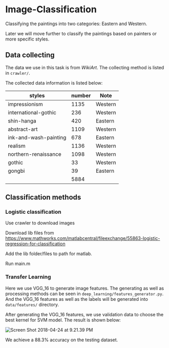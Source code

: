 # Image-Classification
Classifying the paintings into two categories: Eastern and Western. 

Later we will move further to classify the paintings based on painters or more specific styles.

## Data collecting
The data we use in this task is from *WikiArt*. The collecting method is listed in `crawler/`. 

The collected data information is listed below: </br>

| styles  | number  | Note |
|---|---|---|
| impressionism  | 1135  | Western |
| international-gothic  | 236  | Western | 
| shin-hanga  | 420  | Eastern | 
| abstract-art  | 1109  | Western | 
| ink-and-wash-painting  | 678  | Eastern | 
| realism  | 1136  | Western | 
| northern-renaissance  | 1098  | Western | 
| gothic  |  33 | Western | 
| gongbi  | 39  | Eastern | 
| | 5884 | |

## Classification methods
### Logistic classification

Use crawler to download images

Download lib files from https://www.mathworks.com/matlabcentral/fileexchange/55863-logistic-regression-for-classification

Add the lib folder/files to path for matlab.

Run main.m


### Transfer Learning
Here we use VGG_16 to generate image features. The generating as well as processing methods can be seen in `deep_learning/features_generator.py`. </br>
And the VGG_16 features as well as the labels will be generated into `data/features/` directory.

After generating the VGG_16 features, we use validation data to choose the best kernel for SVM model. The result is shown below:

![Screen Shot 2018-04-24 at 9.21.39 PM](https://oh1ulkf4j.qnssl.com/Screen%20Shot%202018-04-24%20at%209.21.39%20PM.png)

We achieve a 88.3% accuracy on the testing dataset.


